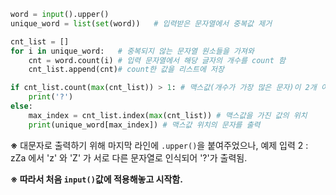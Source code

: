 ``` python
word = input().upper()
unique_word = list(set(word))	# 입력받은 문자열에서 중복값 제거

cnt_list = []
for i in unique_word:	# 중복되지 않는 문자열 원소들을 가져와
    cnt = word.count(i)	# 입력 문자열에서 해당 글자의 개수를 count 함
    cnt_list.append(cnt)# count한 값을 리스트에 저장

if cnt_list.count(max(cnt_list)) > 1: # 맥스값(개수가 가장 많은 문자)이 2개 이상이면 
    print('?')
else:
    max_index = cnt_list.index(max(cnt_list)) # 맥스값을 가진 값의 위치
    print(unique_word[max_index]) # 맥스값 위치의 문자를 출력
```



**※**  대문자로 출력하기 위해 마지막 라인에 `.upper()`을 붙여주었으나, 예제 입력 2 : zZa 에서 'z' 와 'Z' 가 서로 다른 문자열로 인식되어 '?'가 출력됨.

**※ 따라서 처음 `input()`값에 적용해놓고 시작함.** 



